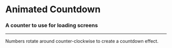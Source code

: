 # Animated Countdown

### A counter to use for loading screens
---
Numbers rotate around counter-clockwise to create a countdown effect.